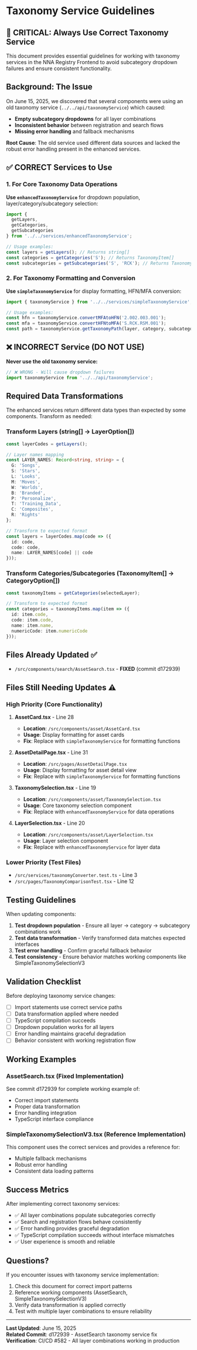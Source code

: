 # Taxonomy Service Guidelines

## 🚨 CRITICAL: Always Use Correct Taxonomy Service

This document provides essential guidelines for working with taxonomy services in the NNA Registry Frontend to avoid subcategory dropdown failures and ensure consistent functionality.

## Background: The Issue

On June 15, 2025, we discovered that several components were using an old taxonomy service (`../../api/taxonomyService`) which caused:
- **Empty subcategory dropdowns** for all layer combinations
- **Inconsistent behavior** between registration and search flows  
- **Missing error handling** and fallback mechanisms

**Root Cause**: The old service used different data sources and lacked the robust error handling present in the enhanced services.

## ✅ CORRECT Services to Use

### 1. For Core Taxonomy Data Operations

**Use `enhancedTaxonomyService`** for dropdown population, layer/category/subcategory selection:

```typescript
import {
  getLayers,
  getCategories,
  getSubcategories
} from '../../services/enhancedTaxonomyService';

// Usage examples:
const layers = getLayers(); // Returns string[]
const categories = getCategories('S'); // Returns TaxonomyItem[]
const subcategories = getSubcategories('S', 'RCK'); // Returns TaxonomyItem[]
```

### 2. For Taxonomy Formatting and Conversion

**Use `simpleTaxonomyService`** for display formatting, HFN/MFA conversion:

```typescript
import { taxonomyService } from '../../services/simpleTaxonomyService';

// Usage examples:
const hfn = taxonomyService.convertMFAtoHFN('2.002.003.001');
const mfa = taxonomyService.convertHFNtoMFA('S.RCK.RSM.001');
const path = taxonomyService.getTaxonomyPath(layer, category, subcategory);
```

## ❌ INCORRECT Service (DO NOT USE)

**Never use the old taxonomy service:**

```typescript
// ❌ WRONG - Will cause dropdown failures
import taxonomyService from '../../api/taxonomyService';
```

## Required Data Transformations

The enhanced services return different data types than expected by some components. Transform as needed:

### Transform Layers (string[] → LayerOption[])

```typescript
const layerCodes = getLayers();

// Layer names mapping
const LAYER_NAMES: Record<string, string> = {
  G: 'Songs',
  S: 'Stars', 
  L: 'Looks',
  M: 'Moves',
  W: 'Worlds',
  B: 'Branded',
  P: 'Personalize',
  T: 'Training_Data',
  C: 'Composites',
  R: 'Rights'
};

// Transform to expected format
const layers = layerCodes.map(code => ({
  id: code,
  code: code,
  name: LAYER_NAMES[code] || code
}));
```

### Transform Categories/Subcategories (TaxonomyItem[] → CategoryOption[])

```typescript
const taxonomyItems = getCategories(selectedLayer);

// Transform to expected format
const categories = taxonomyItems.map(item => ({
  id: item.code,
  code: item.code,
  name: item.name,
  numericCode: item.numericCode
}));
```

## Files Already Updated ✅

- `/src/components/search/AssetSearch.tsx` - **FIXED** (commit d172939)

## Files Still Needing Updates ⚠️

### High Priority (Core Functionality)
1. **AssetCard.tsx** - Line 28
   - **Location**: `/src/components/asset/AssetCard.tsx`
   - **Usage**: Display formatting for asset cards
   - **Fix**: Replace with `simpleTaxonomyService` for formatting functions

2. **AssetDetailPage.tsx** - Line 31  
   - **Location**: `/src/pages/AssetDetailPage.tsx`
   - **Usage**: Display formatting for asset detail view
   - **Fix**: Replace with `simpleTaxonomyService` for formatting functions

3. **TaxonomySelection.tsx** - Line 19
   - **Location**: `/src/components/asset/TaxonomySelection.tsx`
   - **Usage**: Core taxonomy selection component
   - **Fix**: Replace with `enhancedTaxonomyService` for data operations

4. **LayerSelection.tsx** - Line 20
   - **Location**: `/src/components/asset/LayerSelection.tsx`
   - **Usage**: Layer selection component
   - **Fix**: Replace with `enhancedTaxonomyService` for layer data

### Lower Priority (Test Files)
- `/src/services/taxonomyConverter.test.ts` - Line 3
- `/src/pages/TaxonomyComparisonTest.tsx` - Line 12

## Testing Guidelines

When updating components:

1. **Test dropdown population** - Ensure all layer → category → subcategory combinations work
2. **Test data transformation** - Verify transformed data matches expected interfaces
3. **Test error handling** - Confirm graceful fallback behavior
4. **Test consistency** - Ensure behavior matches working components like SimpleTaxonomySelectionV3

## Validation Checklist

Before deploying taxonomy service changes:

- [ ] Import statements use correct service paths
- [ ] Data transformation applied where needed
- [ ] TypeScript compilation succeeds
- [ ] Dropdown population works for all layers
- [ ] Error handling maintains graceful degradation
- [ ] Behavior consistent with working registration flow

## Working Examples

### AssetSearch.tsx (Fixed Implementation)
See commit d172939 for complete working example of:
- Correct import statements
- Proper data transformation
- Error handling integration
- TypeScript interface compliance

### SimpleTaxonomySelectionV3.tsx (Reference Implementation)
This component uses the correct services and provides a reference for:
- Multiple fallback mechanisms
- Robust error handling  
- Consistent data loading patterns

## Success Metrics

After implementing correct taxonomy services:
- ✅ All layer combinations populate subcategories correctly
- ✅ Search and registration flows behave consistently
- ✅ Error handling provides graceful degradation
- ✅ TypeScript compilation succeeds without interface mismatches
- ✅ User experience is smooth and reliable

## Questions?

If you encounter issues with taxonomy service implementation:
1. Check this document for correct import patterns
2. Reference working components (AssetSearch, SimpleTaxonomySelectionV3)
3. Verify data transformation is applied correctly
4. Test with multiple layer combinations to ensure reliability

---

**Last Updated**: June 15, 2025  
**Related Commit**: d172939 - AssetSearch taxonomy service fix  
**Verification**: CI/CD #582 - All layer combinations working in production